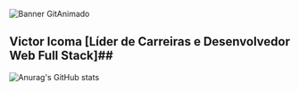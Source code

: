 ![Banner GitAnimado](https://user-images.githubusercontent.com/31005408/177214371-be5212c6-9b36-41eb-b442-803dc2611c8c.gif)

## Victor Icoma [Líder de Carreiras e Desenvolvedor Web Full Stack]##

![Anurag's GitHub stats](https://github-readme-stats.vercel.app/api?username=victoricoma-soulcode&show_icons=true&theme=radical)
